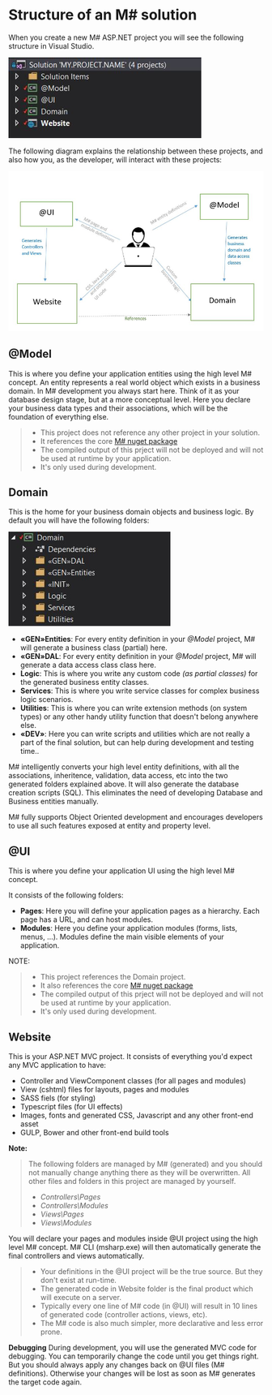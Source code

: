 # Structure of an M# solution
When you create a new M# ASP.NET project you will see the following structure in Visual Studio.

![](Solution.JPG)

The following diagram explains the relationship between these projects, and also how you, as the developer, will interact with these projects:

![](DevModel.JPG)

## @Model
This is where you define your application entities using the high level M# concept.
An entity represents a real world object which exists in a business domain. In M# development you always start here. Think of it as your database design stage, but at a more conceptual level. Here you declare your business data types and their associations, which will be the foundation of everything else.

>- This project does not reference any other project in your solution.
>- It references the core [M# nuget package](https://www.nuget.org/packages/MSharp/)
>- The compiled output of this prject will not be deployed and will not be used at runtime by your application.
>- It's only used during development.

## Domain
This is the home for your business domain objects and business logic. By default you will have the following folders:

![](Domain.JPG)

- **«GEN»Entities**: For every entity definition in your *@Model* project, M# will generate a business class (partial) here.
- **«GEN»DAL**: For every entity definition in your *@Model* project, M# will generate a data access class class here.
- **Logic**: This is where you write any custom code *(as partial classes)* for the generated business entity classes.
- **Services**: This is where you write service classes for complex business logic scenarios.
- **Utilities**: This is where you can write extension methods (on system types) or any other handy utility function that doesn't belong anywhere else.
- **«DEV»**: Here you can write scripts and utilities which are not really a part of the final solution, but can help during development and testing time..

M# intelligently converts your high level entity definitions, with all the associations, inheritence, validation, data access, etc into the two generated folders explained above. It will also generate the database creation scripts (SQL). This eliminates the need of developing Database and Business entities manually.

M# fully supports Object Oriented development and encourages developers to use all such features exposed at entity and property level.

## @UI
This is where you define your application UI using the high level M# concept.

It consists of the following folders:
- **Pages**: Here you will define your application pages as a hierarchy. Each page has a URL, and can host modules.
- **Modules**: Here you define your application modules (forms, lists, menus, ...). Modules define the main visible elements of  your application.

NOTE:

>- This project references the Domain project.
>- It also references the core [M# nuget package](https://www.nuget.org/packages/MSharp/)
>- The compiled output of this prject will not be deployed and will not be used at runtime by your application.
>- It's only used during development.

## Website
This is your ASP.NET MVC project. It consists of everything you'd expect any MVC application to have:
- Controller and ViewComponent classes (for all pages and modules)
- View (cshtml) files for layouts, pages and modules
- SASS fiels (for styling)
- Typescript files (for UI effects)
- Images, fonts and generated CSS, Javascript and any other front-end asset
- GULP, Bower and other front-end build tools

**Note:**
> The following folders are managed by M# (generated) and you should not manually change anything there as they will be overwritten. All other files and folders in this project are managed by yourself.
>- *Controllers\Pages*
>- *Controllers\Modules*
>- *Views\Pages*
>- *Views\Modules*

You will declare your pages and modules inside @UI project using the high level M# concept. M# CLI (msharp.exe) will then automatically generate the final controllers and views automatically.

>- Your definitions in the @UI project will be the true source. But they don't exist at run-time.
>- The generated code in Website folder is the final product which will execute on a server.
>- Typically every one line of M# code (in @UI) will result in 10 lines of generated code (controller actions, views, etc).
>- The M# code is also much simpler, more declarative and less error prone.

**Debugging**
During development, you will use the generated MVC code for debugging. You can temporarily change the code until you get things right. But you should always apply any changes back on @UI files (M# definitions). Otherwise your changes will be lost as soon as M# generates the target code again.
